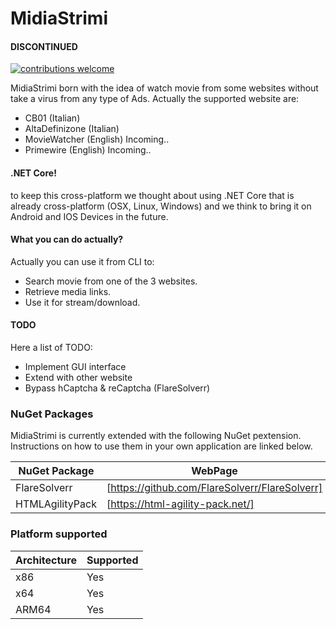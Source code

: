 # MidiaStrimi

#### DISCONTINUED

[![contributions welcome](https://img.shields.io/badge/contributions-welcome-brightgreen.svg?style=flat)](https://github.com/MikeCoder96/MidiaStrimi/issues)


MidiaStrimi born with the idea of watch movie from some websites without take a virus from any type of Ads. Actually the supported website are:

  - CB01 (Italian)
  - AltaDefinizone (Italian)
  - MovieWatcher (English) Incoming..
  - Primewire (English) Incoming..

#### .NET Core!

to keep this cross-platform we thought about using .NET Core that is already cross-platform (OSX, Linux, Windows) and we think to bring it on Android and IOS Devices in the future.

#### What you can do actually?

Actually you can use it from CLI to:
  - Search movie from one of the 3 websites.
  - Retrieve media links.
  - Use it for stream/download.

#### TODO

Here a list of TODO:

- Implement GUI interface
- Extend with other website
- Bypass hCaptcha & reCaptcha (FlareSolverr)

### NuGet Packages

MidiaStrimi is currently extended with the following NuGet pextension. Instructions on how to use them in your own application are linked below.

| NuGet Package | WebPage |
| ------ | ------ |
| FlareSolverr | [https://github.com/FlareSolverr/FlareSolverr] |
| HTMLAgilityPack | [https://html-agility-pack.net/] |


### Platform supported
| Architecture | Supported |
| ------ | ------ |
| x86 | Yes |
| x64 | Yes |
| ARM64 | Yes |

